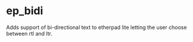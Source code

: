 ep_bidi
=======

Adds support of bi-directional text to etherpad lite letting the user choose between rtl and ltr.
